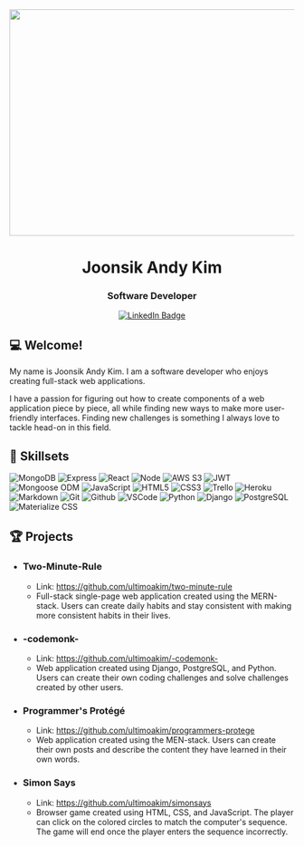 <div id="header" align="center">

  <img src="https://i.imgur.com/MJ5RzcQ.jpg" width="800" height="400">

</div>

<div id="description" align="center">

# Joonsik Andy Kim
### Software Developer

[![LinkedIn Badge](https://img.shields.io/badge/-@ultimoakim-blue?style=flat&logo=Linkedin&logoColor=black)](https://www.linkedin.com/in/ultimoakim/)

</div>

## :computer: Welcome!
My name is Joonsik Andy Kim. I am a software developer who enjoys creating full-stack web applications.

I have a passion for figuring out how to create components of a web application piece by piece, all while finding new ways to make more user-friendly interfaces. Finding new challenges is something I always love to tackle head-on in this field.

## :wrench: Skillsets

![MongoDB](https://img.shields.io/badge/-MongoDB-05122A?style=flat&logo=mongodb)
![Express](https://img.shields.io/badge/-Express-05122A?style=flat&logo=express)
![React](https://img.shields.io/badge/-React-05122A?style=flat&logo=react)
![Node](https://img.shields.io/badge/-Node.js-05122A?style=flat&logo=node.js)
![AWS S3](https://img.shields.io/badge/-AWS_S3-05122A?style=flat&logo=amazons3)
![JWT](https://img.shields.io/badge/-JSON_Web_Tokens-05122A?style=flat&logo=jsonwebtokens)
![Mongoose ODM](https://img.shields.io/badge/-Mongoose_ODM-05122A?style=flat&logo=mongodb)
![JavaScript](https://img.shields.io/badge/-JavaScript-05122A?style=flat&logo=javascript)
![HTML5](https://img.shields.io/badge/-HTML5-05122A?style=flat&logo=html5)
![CSS3](https://img.shields.io/badge/-CSS-05122A?style=flat&logo=css3)
![Trello](https://img.shields.io/badge/-Trello-05122A?style=flat&logo=trello)
![Heroku](https://img.shields.io/badge/-Heroku-05122A?style=flat&logo=heroku)
![Markdown](https://img.shields.io/badge/-Markdown-05122A?style=flat&logo=markdown)
![Git](https://img.shields.io/badge/-Git-05122A?style=flat&logo=git)
![Github](https://img.shields.io/badge/-GitHub-05122A?style=flat&logo=github)
![VSCode](https://img.shields.io/badge/-VS_Code-05122A?style=flat&logo=visualstudio)
![Python](https://img.shields.io/badge/-Python-05122A?style=flat&logo=python)
![Django](https://img.shields.io/badge/-Django-05122A?style=flat&logo=django)
![PostgreSQL](https://img.shields.io/badge/-PostgreSQL-05122A?style=flat&logo=postgresql)
![Materialize CSS](https://img.shields.io/badge/-Materialize_CSS-05122A?style=flat&logo=materialdesign)

## :trophy: Projects

* ### Two-Minute-Rule
    * Link: https://github.com/ultimoakim/two-minute-rule
    * Full-stack single-page web application created using the MERN-stack. Users can create daily habits and stay consistent with making more consistent habits in their lives.

* ### -codemonk-
    * Link: https://github.com/ultimoakim/-codemonk-
    * Web application created using Django, PostgreSQL, and Python. Users can create their own coding challenges and solve challenges created by other users.

* ### Programmer's Protégé
    * Link: https://github.com/ultimoakim/programmers-protege
    * Web application created using the MEN-stack. Users can create their own posts and describe the content they have learned in their own words.

* ### Simon Says
    * Link: https://github.com/ultimoakim/simonsays
    * Browser game created using HTML, CSS, and JavaScript. The player can click on the colored circles to match the computer's sequence. The game will end once the player enters the sequence incorrectly.



<!--
**ultimoakim/ultimoakim** is a ✨ _special_ ✨ repository because its `README.md` (this file) appears on your GitHub profile.

Here are some ideas to get you started:

- 🔭 I’m currently working on ...
- 🌱 I’m currently learning ...
- 👯 I’m looking to collaborate on ...
- 🤔 I’m looking for help with ...
- 💬 Ask me about ...
- 📫 How to reach me: ...
- 😄 Pronouns: ...
- ⚡ Fun fact: ...
-->
